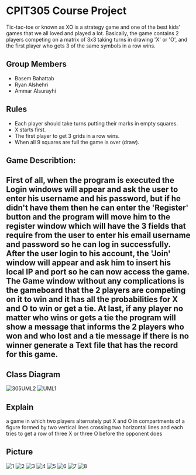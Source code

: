 # CPIT305 Course Project
Tic-tac-toe or known as XO is a strategy game and one of the best kids' games that we all loved and played a lot. Basically, the game contains 2 players competing on a matrix of 3x3 taking turns in drawing 'X' or 'O', and the first player who gets 3 of the same symbols in a row wins.

## Group Members

- Basem Bahattab
- Ryan Alshehri
- Ammar Alsurayhi

## Rules

- Each player should take turns putting their marks in empty squares. 
- X starts first.
- The first player to get 3 grids in a row wins.
- When all 9 squares are full the game is over (draw).

## Game Describtion:
First of all, when the program is executed the Login windows will appear and ask the user to enter his username and his password, but if he didn't have them then he can enter the 'Register' button and the program will move him to the register window which will have the 3 fields that require from the user to enter his email username and password so he can log in successfully. After the user login to his account, the 'Join' window will appear and ask him to insert his local IP and port so he can now access the game.
The Game window without any complications is the gameboard that the 2 players are competing on it to win and it has all the probabilities for X and O to win or get a tie. At last, if any player no matter who wins or gets a tie the program will show a message that informs the 2 players who won and who lost and a tie message if there is no winner generate a Text file that has the record for this game.
-

## Class Diagram

![305UML2](https://user-images.githubusercontent.com/86387097/202040446-56ab3916-d525-4bf7-996d-5258de5a524f.png)
![UML1](https://user-images.githubusercontent.com/86387097/202037988-46acb663-7bd7-445d-9be2-35a14bbfc14c.png)

## Explain

a game in which two players alternately put X and O in compartments of a figure formed by two vertical lines crossing two horizontal lines and each tries to get a row of three X or three O before the opponent does


## Picture

![1](https://user-images.githubusercontent.com/86387097/202054203-1fa9d5a3-5069-46a4-91d2-754a8ea50543.png)
![2](https://user-images.githubusercontent.com/86387097/202054209-5d6ad001-0d33-4231-b3bd-1f746fc35947.png)
![3](https://user-images.githubusercontent.com/86387097/202054212-df58a7b2-8f09-44db-a959-48c49a6de8d9.png)
![4](https://user-images.githubusercontent.com/86387097/202054215-f0129541-bd86-44e2-9a2b-9f45a9e5dfe8.png)
![5](https://user-images.githubusercontent.com/86387097/202054217-ac53df20-aef2-412e-b758-f24bdd6f4eb9.png)
![6](https://user-images.githubusercontent.com/86387097/202054219-af381169-f7c2-4122-8b58-78a374807008.png)
![7](https://user-images.githubusercontent.com/86387097/202054221-7d3046db-266c-4061-a064-296c2a6471a2.png)
![8](https://user-images.githubusercontent.com/86387097/202054223-f4e4d891-aa14-43cf-aa5d-7f776b887539.png)

